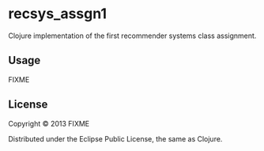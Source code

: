 # recsys_assgn1

Clojure implementation of the first recommender systems class assignment.

## Usage

FIXME

## License

Copyright © 2013 FIXME

Distributed under the Eclipse Public License, the same as Clojure.
